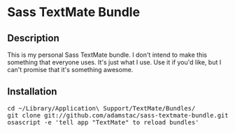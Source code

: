 # Sass TextMate Bundle

## Description

This is my personal Sass TextMate bundle. I don't intend to make this something that everyone uses. It's just what I use. Use it if you'd like, but I can't promise that it's something awesome.
 
## Installation

<pre>
cd ~/Library/Application\ Support/TextMate/Bundles/
git clone git://github.com/adamstac/sass-textmate-bundle.git sass.tmbundle
osascript -e 'tell app "TextMate" to reload bundles'
</pre>